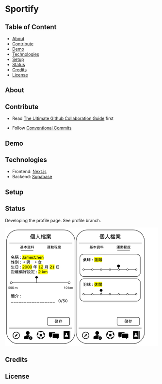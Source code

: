 # Sportify

## Table of Content

-   [About](#about)
-   [Contribute](#contribute)
-   [Demo](#demo)
-   [Technologies](#technologies)
-   [Setup](#setup)
-   [Status](#status)
-   [Credits](#credits)
-   [License](#license)

## About

## Contribute

-   Read [The Ultimate Github Collaboration Guide](https://medium.com/@jonathanmines/the-ultimate-github-collaboration-guide-df816e98fb67) first

-   Follow [Conventional Commits](https://www.conventionalcommits.org/en/v1.0.0/)

## Demo

## Technologies

-   Frontend: [Next.js](https://nextjs.org/)
-   Backend: [Supabase](https://supabase.com/)

## Setup

## Status

Developing the profile page. See profile branch.

![Profile page](./demo/demo1.png)

## Credits

## License